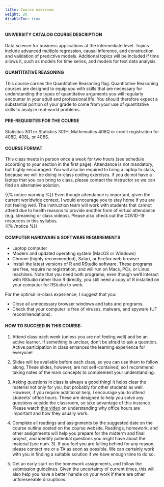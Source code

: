 ```yaml
---
title: Course overview
weight: 20
disableToc: true
---
```


#### UNIVERSITY CATALOG COURSE DESCRIPTION

Data science for business applications at the intermediate level. Topics include advanced multiple regression, causal inference, and construction and validation of predictive models. Additional topics will be included if time allows it, such as models for time series, and models for text data analysis.

#### QUANTITATIVE REASONING

This course carries the Quantitative Reasoning flag. Quantitative Reasoning courses are designed to equip you with skills that are necessary for understanding the types of quantitative arguments you will regularly encounter in your adult and professional life. You should therefore expect a substantial portion of your grade to come from your use of quantitative skills to analyze real-world problems.

#### PRE-REQUISITES FOR THE COURSE

Statistics 301 or Statistics 301H, Mathematics 408Q or credit registration for 408D, 408L, or 408S. 

#### COURSE FORMAT

This class meets in person once a week for two hours (see schedule according to your section in the first page). Attendance is not mandatory, but highly encouraged. You will also be required to bring a laptop to class, because we will be doing in-class coding exercises. If you do not have a laptop that you can bring to class, please contact the instructor so we can find an alternative solution.

{{% notice warning %}}
Even though attendance is important, given the current worldwide context, I would encourage you to stay home if you are not feeling well. The instruction team will work with students that cannot attend due to health reasons to provide another form of virtual attendance (e.g. streaming or class videos). Please also check out the COVID-19 resources in this syllabus.  
{{% /notice %}}

#### COMPUTER HARDWARE & SOFTWARE REQUIREMENTS

-	Laptop computer
-	Modern and updated operating system (MacOS or Windows)
-	Chrome (highly recommended), Safari, or Firefox web browser
-	Install the latest versions of R and RStudio software. These programs are free, require no registration, and will run on Macs, PCs, or Linux machines. Note that you need both programs; even though we’ll interact with RStudio rather than R directly, you still need a copy of R installed on your computer for RStudio to work.


For the optimal in-class experience, I suggest that you:

-	Close all unnecessary browser windows and tabs and programs.
-	Check that your computer is free of viruses, malware, and spyware (UT recommendations).

#### HOW TO SUCCEED IN THIS COURSE:

1)	Attend class each week (unless you are not feeling well) and be an active learner. If something is unclear, don’t be afraid to ask a question. Active participation in class enhances the learning experience for everyone!

2)	Slides will be available before each class, so you can use them to follow along. These slides, however, are not self-contained, so I recommend taking notes of the main concepts to complement your understanding.

3)	Asking questions in class is always a good thing! It helps clear the material not only for you, but probably for other students as well. However, if you require additional help, I encourage you to attend students’ office hours. These are designed to help you solve any questions outside the classroom, so take advantage of this instance. Please watch [this video](https://vimeo.com/270014784) on understanding why office hours are important and how they usually work. 

4)	Complete all readings and assignments by the suggested date on the course outline posted on the course website. Readings, homework, and other assignments will help you prepare for the midterm and final project, and identify potential questions you might have about the material (see num. 3). If you feel you are falling behind for any reason, please contact me or a TA as soon as possible. We can certainly work with you in finding a suitable solution if we have enough time to do so.

5)	Get an early start on the homework assignments, and follow the submission guidelines. Given the uncertainty of current times, this will also help you have a better handle on your work if there are other unforeseeable disruptions.
